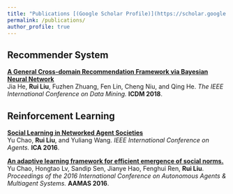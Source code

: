 ```yaml
---
title: "Publications [(Google Scholar Profile)](https://scholar.google.com/citations?user=Ixg9n-EAAAAJ&hl=en)"
permalink: /publications/
author_profile: true
---
```


## Recommender System

<b>[A General Cross-domain Recommendation Framework via Bayesian Neural Network](http://freshricardo.github.io/_publications/ICDM.pdf)</b> <br>
Jia He, <b>Rui Liu</b>, Fuzhen Zhuang, Fen Lin, Cheng Niu, and Qing He. <i>The IEEE International Conference on Data Mining.</i> <b>ICDM 2018</b>.



## Reinforcement Learning

<b>[Social Learning in Networked Agent Societies](http://freshricardo.github.io/_publications/ICA.pdf)</b><br>
Yu Chao, <b>Rui Liu</b>, and Yuliang Wang. <i>IEEE International Conference on Agents.</i> <b>ICA 2016</b>.

<b>[An adaptive learning framework for efficient emergence of social norms.](http://freshricardo.github.io/_publications/AAMAS.pdf)</b><br>
Yu Chao, Hongtao Lv, Sandip Sen, Jianye Hao, Fenghui Ren, <b>Rui Liu</b>. <i>Proceedings of the 2016 International Conference on Autonomous Agents & Multiagent Systems.</i> <b>AAMAS 2016</b>.
